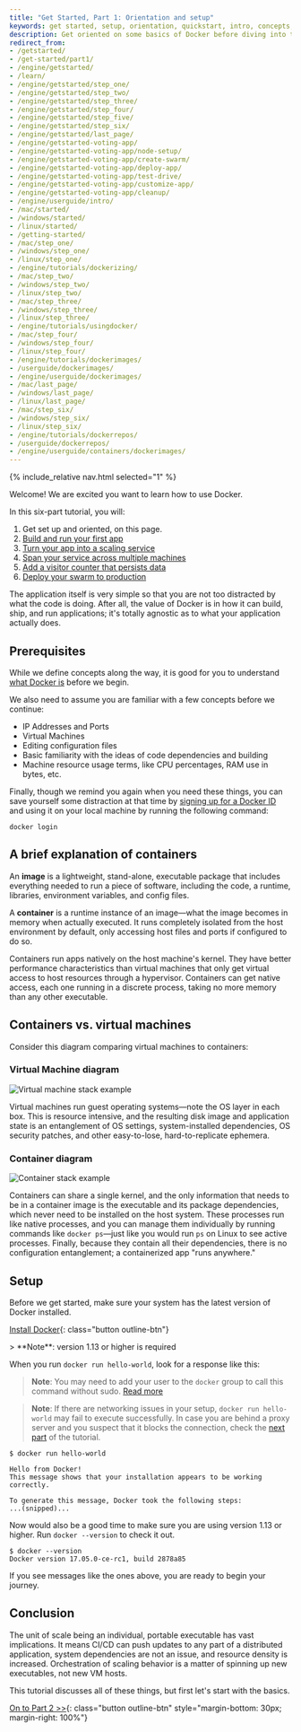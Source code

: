 ```yaml
---
title: "Get Started, Part 1: Orientation and setup"
keywords: get started, setup, orientation, quickstart, intro, concepts, containers
description: Get oriented on some basics of Docker before diving into the walkthrough.
redirect_from:
- /getstarted/
- /get-started/part1/
- /engine/getstarted/
- /learn/
- /engine/getstarted/step_one/
- /engine/getstarted/step_two/
- /engine/getstarted/step_three/
- /engine/getstarted/step_four/
- /engine/getstarted/step_five/
- /engine/getstarted/step_six/
- /engine/getstarted/last_page/
- /engine/getstarted-voting-app/
- /engine/getstarted-voting-app/node-setup/
- /engine/getstarted-voting-app/create-swarm/
- /engine/getstarted-voting-app/deploy-app/
- /engine/getstarted-voting-app/test-drive/
- /engine/getstarted-voting-app/customize-app/
- /engine/getstarted-voting-app/cleanup/
- /engine/userguide/intro/
- /mac/started/
- /windows/started/
- /linux/started/
- /getting-started/
- /mac/step_one/
- /windows/step_one/
- /linux/step_one/
- /engine/tutorials/dockerizing/
- /mac/step_two/
- /windows/step_two/
- /linux/step_two/
- /mac/step_three/
- /windows/step_three/
- /linux/step_three/
- /engine/tutorials/usingdocker/
- /mac/step_four/
- /windows/step_four/
- /linux/step_four/
- /engine/tutorials/dockerimages/
- /userguide/dockerimages/
- /engine/userguide/dockerimages/
- /mac/last_page/
- /windows/last_page/
- /linux/last_page/
- /mac/step_six/
- /windows/step_six/
- /linux/step_six/
- /engine/tutorials/dockerrepos/
- /userguide/dockerrepos/
- /engine/userguide/containers/dockerimages/
---
```


{% include_relative nav.html selected="1" %}

Welcome! We are excited you want to learn how to use Docker.

In this six-part tutorial, you will:

1. Get set up and oriented, on this page.
2. [Build and run your first app](part2.md)
3. [Turn your app into a scaling service](part3.md)
4. [Span your service across multiple machines](part4.md)
5. [Add a visitor counter that persists data](part5.md)
6. [Deploy your swarm to production](part6.md)

The application itself is very simple so that you are not too distracted by
what the code is doing. After all, the value of Docker is in how it can build,
ship, and run applications; it's totally agnostic as to what your application
actually does.

## Prerequisites

While we define concepts along the way, it is good for you to understand
[what Docker is](https://www.docker.com/what-docker) before we begin.

We also need to assume you are familiar with a few concepts before we continue:

- IP Addresses and Ports
- Virtual Machines
- Editing configuration files
- Basic familiarity with the ideas of code dependencies and building
- Machine resource usage terms, like CPU percentages, RAM use in bytes, etc.

Finally, though we remind you again when you need these things, you can
save yourself some distraction at that time by [signing up for a
Docker ID](https://cloud.docker.com) and using it on your local machine
by running the following command:

```
docker login
```

## A brief explanation of containers

An **image** is a lightweight, stand-alone, executable package that includes
everything needed to run a piece of software, including the code, a runtime,
libraries, environment variables, and config files.

A **container** is a runtime instance of an image&#8212;what the image becomes
in memory when actually executed. It runs completely isolated from the host
environment by default, only accessing host files and ports if configured to do
so.

Containers run apps natively on the host machine's kernel. They have better
performance characteristics than virtual machines that only get virtual access
to host resources through a hypervisor. Containers can get native access, each
one running in a discrete process, taking no more memory than any other
executable.

## Containers vs. virtual machines

Consider this diagram comparing virtual machines to containers:

### Virtual Machine diagram

![Virtual machine stack example](https://www.docker.com/sites/default/files/VM%402x.png)

Virtual machines run guest operating systems&#8212;note the OS layer in each
box. This is resource intensive, and the resulting disk image and application
state is an entanglement of OS settings, system-installed dependencies, OS
security patches, and other easy-to-lose, hard-to-replicate ephemera.

### Container diagram

![Container stack example](https://www.docker.com/sites/default/files/Container%402x.png)

Containers can share a single kernel, and the only information that needs to be
in a container image is the executable and its package dependencies, which never
need to be installed on the host system. These processes run like native
processes, and you can manage them individually by running commands like `docker
ps`&#8212;just like you would run `ps` on Linux to see active processes.
Finally, because they contain all their dependencies, there is no configuration
entanglement; a containerized app "runs anywhere."

## Setup

Before we get started, make sure your system has the latest version of Docker
installed.

[Install Docker](/install/index.md){: class="button outline-btn"}
<div style="clear:left"></div>
> **Note**: version 1.13 or higher is required

When you run `docker run hello-world`, look for a response like this:
> **Note**: You may need to add your user to the `docker` group to call this command without sudo. [Read more](https://docs.docker.com/install/linux/linux-postinstall/)

> **Note**: If there are networking issues in your setup, `docker run hello-world` may fail to execute successfully. In case you are behind a proxy server and you suspect that it blocks the connection, check the [next part](/get-started/part2/) of the tutorial.

```shell
$ docker run hello-world

Hello from Docker!
This message shows that your installation appears to be working correctly.

To generate this message, Docker took the following steps:
...(snipped)...
```

Now would also be a good time to make sure you are using version 1.13 or higher. Run `docker --version` to check it out.

```shell
$ docker --version
Docker version 17.05.0-ce-rc1, build 2878a85
```

If you see messages like the ones above, you are ready to begin your journey.

## Conclusion

The unit of scale being an individual, portable executable has vast
implications. It means CI/CD can push updates to any part of a distributed
application, system dependencies are not an issue, and resource density is
increased. Orchestration of scaling behavior is a matter of spinning up new
executables, not new VM hosts.

This tutorial discusses all of these things, but first let's start with the
basics.

[On to Part 2 >>](part2.md){: class="button outline-btn" style="margin-bottom: 30px; margin-right: 100%"}

